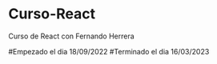 # Curso-React
Curso de React con Fernando Herrera

#Empezado el dia 18/09/2022
#Terminado el dia 16/03/2023
